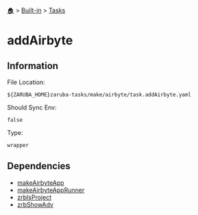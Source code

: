 <!--startTocHeader-->
[🏠](../../README.md) > [Built-in](../README.md) > [Tasks](README.md)
# addAirbyte
<!--endTocHeader-->


## Information

File Location:

    ${ZARUBA_HOME}zaruba-tasks/make/airbyte/task.addAirbyte.yaml

Should Sync Env:

    false

Type:

    wrapper


## Dependencies

- [makeAirbyteApp](make-airbyte-app.md)
- [makeAirbyteAppRunner](make-airbyte-app-runner.md)
- [zrbIsProject](zrb-is-project.md)
- [zrbShowAdv](zrb-show-adv.md)



<!--startTocSubtopic-->

<!--endTocSubtopic-->